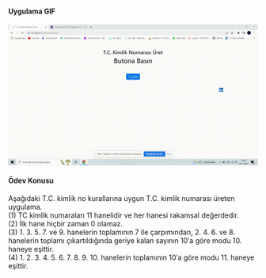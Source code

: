 <h4>Uygulama GIF</h4>
<img src="https://github.com/HuseyinUnalan/images/blob/main/tcuretme.gif?raw=true" width="auto">

<h4>Ödev Konusu</h4>
<p>
Aşağıdaki T.C. kimlik no kurallarına uygun T.C. kimlik numarası üreten uygulama. 
<br>
(1) TC kimlik numaraları 11 hanelidir ve her hanesi rakamsal değerdedir.
<br>
(2) İlk hane hiçbir zaman 0 olamaz.
<br>
(3) 1. 3. 5. 7. ve 9. hanelerin toplamının 7 ile çarpımından, 2. 4. 6. ve 8. hanelerin toplamı çıkartıldığında 
geriye kalan sayının 10ʹa göre modu 10. haneye eşittir.
<br>
(4) 1. 2. 3. 4. 5. 6. 7. 8. 9. 10. hanelerin toplamının 10ʹa göre modu 11. haneye eşittir.
<br>
</p>
